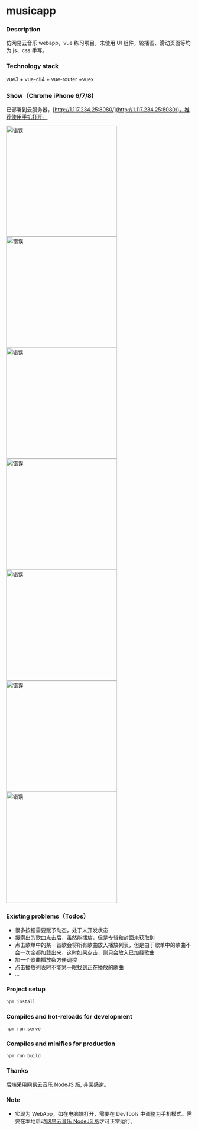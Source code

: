 # musicapp

### Description

仿网易云音乐 webapp，vue 练习项目，未使用 UI 组件，轮播图、滑动页面等均为 js、css 手写。

### Technology stack

vue3 + vue-cli4 + vue-router +vuex

### Show（Chrome iPhone 6/7/8)

已部署到云服务器，[http://1.117.234.25:8080/](http://1.117.234.25:8080/)，推荐使用手机打开。

<img src="https://s3.bmp.ovh/imgs/2021/10/4922131753897c21.gif" alt='错误' width='300' />

<img src="https://s3.bmp.ovh/imgs/2021/10/e9f22ec9572ee1c9.gif" alt='错误' width='300' />

<img src="https://s3.bmp.ovh/imgs/2021/10/d4e6f330b71a6916.gif" alt='错误' width='300' />

<img src="https://s3.bmp.ovh/imgs/2021/10/5258e2718d5ea040.gif" alt='错误' width='300' />

<img src="https://s3.bmp.ovh/imgs/2021/10/193d7695bd14cd16.gif" alt='错误' width='300' />

<img src="https://s3.bmp.ovh/imgs/2021/10/64d6f183f29ee2d4.gif" alt='错误' width='300' />

<img src="https://s3.bmp.ovh/imgs/2021/10/2eb9e6a31735ac79.gif" alt='错误' width='300' />

### Existing problems（Todos）

- 很多按钮需要赋予动态，处于未开发状态
- 搜索出的歌曲点击后，虽然能播放，但是专辑和封面未获取到
- 点击歌单中的某一首歌会将所有歌曲放入播放列表，但是由于歌单中的歌曲不会一次全都加载出来，这时如果点击，则只会放入已加载歌曲
- 加一个歌曲播放条方便调控
- 点击播放列表时不能第一眼找到正在播放的歌曲
- ...

### Project setup

```
npm install
```

### Compiles and hot-reloads for development

```
npm run serve
```

### Compiles and minifies for production

```
npm run build
```

### Thanks

后端采用[网易云音乐 NodeJS 版](https://neteasecloudmusicapi.vercel.app/#/), 非常感谢。

### Note

- 实现为 WebApp，如在电脑端打开，需要在 DevTools 中调整为手机模式。需要在本地启动[网易云音乐 NodeJS 版](https://neteasecloudmusicapi.vercel.app/#/)才可正常运行。
